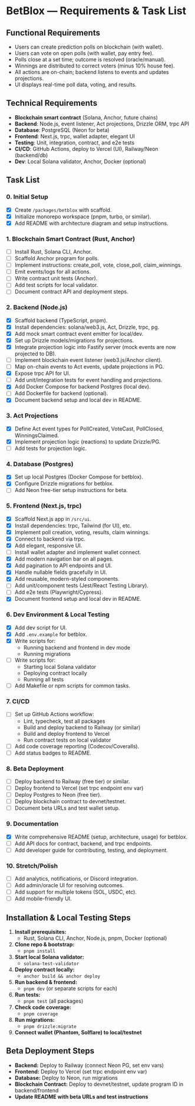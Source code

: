 # BetBlox — Requirements & Task List

## Functional Requirements

- Users can create prediction polls on blockchain (with wallet).
- Users can vote on open polls (with wallet, pay entry fee).
- Polls close at a set time; outcome is resolved (oracle/manual).
- Winnings are distributed to correct voters (minus 10% house fee).
- All actions are on-chain; backend listens to events and updates projections.
- UI displays real-time poll data, voting, and results.

## Technical Requirements

- **Blockchain smart contract** (Solana, Anchor, future chains)
- **Backend**: Node.js, event listener, Act projections, Drizzle ORM, trpc API
- **Database**: PostgreSQL (Neon for beta)
- **Frontend**: Next.js, trpc, wallet adapter, elegant UI
- **Testing**: Unit, integration, contract, and e2e tests
- **CI/CD**: GitHub Actions, deploy to Vercel (UI), Railway/Neon (backend/db)
- **Dev**: Local Solana validator, Anchor, Docker (optional)

## Task List

### 0. Initial Setup

- [x] Create `/packages/betblox` with scaffold.
- [x] Initialize monorepo workspace (pnpm, turbo, or similar).
- [x] Add README with architecture diagram and setup instructions.

### 1. Blockchain Smart Contract (Rust, Anchor)

- [ ] Install Rust, Solana CLI, Anchor.
- [ ] Scaffold Anchor program for polls.
- [ ] Implement instructions: create_poll, vote, close_poll, claim_winnings.
- [ ] Emit events/logs for all actions.
- [ ] Write contract unit tests (Anchor).
- [ ] Add test scripts for local validator.
- [ ] Document contract API and deployment steps.

### 2. Backend (Node.js)

- [x] Scaffold backend (TypeScript, pnpm).
- [x] Install dependencies: solana/web3.js, Act, Drizzle, trpc, pg.
- [x] Add mock smart contract event emitter for local/dev.
- [x] Set up Drizzle models/migrations for projections.
- [x] Integrate projection logic into Fastify server (mock events are now projected to DB).
- [ ] Implement blockchain event listener (web3.js/Anchor client).
- [ ] Map on-chain events to Act events, update projections in PG.
- [x] Expose trpc API for UI.
- [ ] Add unit/integration tests for event handling and projections.
- [x] Add Docker Compose for backend Postgres (local dev).
- [ ] Add Dockerfile for backend (optional).
- [x] Document backend setup and local dev in README.

### 3. Act Projections

- [x] Define Act event types for PollCreated, VoteCast, PollClosed, WinningsClaimed.
- [x] Implement projection logic (reactions) to update Drizzle/PG.
- [ ] Add tests for projection logic.

### 4. Database (Postgres)

- [x] Set up local Postgres (Docker Compose for betblox).
- [x] Configure Drizzle migrations for betblox.
- [ ] Add Neon free-tier setup instructions for beta.

### 5. Frontend (Next.js, trpc)

- [x] Scaffold Next.js app in `/src/ui`.
- [x] Install dependencies: trpc, Tailwind (for UI), etc.
- [x] Implement poll creation, voting, results, claim winnings.
- [x] Connect to backend via trpc.
- [x] Add elegant, responsive UI.
- [ ] Install wallet adapter and implement wallet connect.
- [x] Add modern navigation bar on all pages.
- [x] Add pagination to API endpoints and UI.
- [x] Handle nullable fields gracefully in UI.
- [x] Add reusable, modern-styled components.
- [ ] Add unit/component tests (Jest/React Testing Library).
- [ ] Add e2e tests (Playwright/Cypress).
- [x] Document frontend setup and local dev in README.

### 6. Dev Environment & Local Testing

- [x] Add dev script for UI.
- [x] Add `.env.example` for betblox.
- [x] Write scripts for:
  - Running backend and frontend in dev mode
  - Running migrations
- [ ] Write scripts for:
  - Starting local Solana validator
  - Deploying contract locally
  - Running all tests
- [ ] Add Makefile or npm scripts for common tasks.

### 7. CI/CD

- [ ] Set up GitHub Actions workflow:
  - Lint, typecheck, test all packages
  - Build and deploy backend to Railway (or similar)
  - Build and deploy frontend to Vercel
  - Run contract tests on local validator
- [ ] Add code coverage reporting (Codecov/Coveralls).
- [ ] Add status badges to README.

### 8. Beta Deployment

- [ ] Deploy backend to Railway (free tier) or similar.
- [ ] Deploy frontend to Vercel (set trpc endpoint env var)
- [ ] Deploy Postgres to Neon (free tier).
- [ ] Deploy blockchain contract to devnet/testnet.
- [ ] Document beta URLs and test wallet setup.

### 9. Documentation

- [x] Write comprehensive README (setup, architecture, usage) for betblox.
- [ ] Add API docs for contract, backend, and trpc endpoints.
- [ ] Add developer guide for contributing, testing, and deployment.

### 10. Stretch/Polish

- [ ] Add analytics, notifications, or Discord integration.
- [ ] Add admin/oracle UI for resolving outcomes.
- [ ] Add support for multiple tokens (SOL, USDC, etc).
- [ ] Add mobile-friendly UI.

## Installation & Local Testing Steps

1. **Install prerequisites:**
   - Rust, Solana CLI, Anchor, Node.js, pnpm, Docker (optional)
2. **Clone repo & bootstrap:**
   - `pnpm install`
3. **Start local Solana validator:**
   - `solana-test-validator`
4. **Deploy contract locally:**
   - `anchor build && anchor deploy`
5. **Run backend & frontend:**
   - `pnpm dev` (or separate scripts for each)
6. **Run tests:**
   - `pnpm test` (all packages)
7. **Check code coverage:**
   - `pnpm coverage`
8. **Run migrations:**
   - `pnpm drizzle:migrate`
9. **Connect wallet (Phantom, Solflare) to local/testnet**

## Beta Deployment Steps

- **Backend:** Deploy to Railway (connect Neon PG, set env vars)
- **Frontend:** Deploy to Vercel (set trpc endpoint env var)
- **Database:** Deploy to Neon, run migrations
- **Blockchain Contract:** Deploy to devnet/testnet, update program ID in backend/frontend
- **Update README with beta URLs and test instructions**

